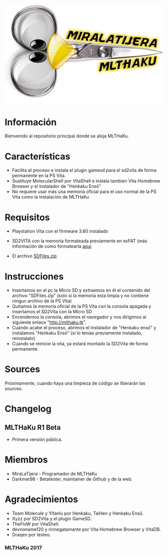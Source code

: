 ![MLTHaKu](https://github.com/MLTHaKu/MLTHaKu/blob/master/Logo.png?raw=true)
# Información
Bienvenido al repositorio principal donde se aloja MLTHaKu.

# Características
* Facilita el proceso e instala el plugin gamesd para el sd2vita de forma permanente en la PS Vita.
* Sustituye MolecularShell por VitaShell e instala tambien Vita Homebrew Browser y el instalador de "Henkaku Ensō"
* No requiere usar más una memoria oficial para el uso normal de la PS Vita como la instalación de MLTHaKu

# Requisitos
* Playstation Vita con el firmware 3.60 instalado
* SD2VITA con la memoria formateada previamente en exFAT (más información de como formatearla [aquí](https://www.elotrolado.net/wiki/Mods_de_conversores_a_Micro_SD_para_PS_Vita?iframed#Pasos_previos:_Formatear_la_Micro_SD_en_exFAT_.28obligatorio.29)

* El archivo [SDFiles.zip](https://github.com/MLTHaKu/MLTHaKu/blob/master/SDFiles.zip?raw=true)


# Instrucciones
* Insertamos en el pc la Micro SD y extraemos en él el contenido del archivo "SDFiles.zip" (solo si la memoria esta limpia y no contiene ningun archivo de la PS Vita)
* Quitamos la memoria oficial de la PS Vita con la consola apagada y insertamos el SD2Vita con la Micro SD
* Encendemos la consola, abrimos el navegador y nos dirigimos al siguiente enlace "http://mlthaku.tk".
* Cuando acabe el proceso, abrimos el instalador de "Henkaku ensō" y instalamos "Henkaku Ensō" (si lo tenias previamente instalado, reinstalalo).
* Cuando se reinicie la vita, ya estará montado la SD2Vita de forma permanente.

# Sources
Próximamente, cuando haya una limpieza de código se liberarán las sources.

# Changelog
## MLTHaKu R1 Beta
* Primera versión pública.

# Miembros
* MiraLaTijera - Programador de MLTHaKu
* Darkmet98 - Betatester, maintainer de Github y de la web.

# Agradecimientos
* Team Molecule y Yifanlu por Henkaku, TaiHen y Henkaku Ensō.
* Xyzz por SD2Vita y el plugin GameSD.
* TheFloW por VitaShell.
* devnoname120 y rinnegatamante por Vita Homebrew Browser y VitaDB.
* Draqen por testeo.

### MLTHaKu 2017
